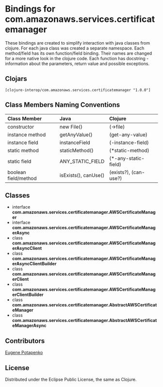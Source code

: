 # Bindings for com.amazonaws.services.certificatemanager

These bindings are created to simplify interaction with java classes from clojure.
For each java class was created a separate namespace.
Each method/field has its own function/field binding.
Their names are changed for a more native look in the clojure code. Each function has docstring - information about the parameters, return value and possible exceptions.

## Clojars

```
[clojure-interop/com.amazonaws.services.certificatemanager "1.0.0"]
```

## Class Members Naming Conventions

| Class Member | Java | Clojure |
|:--|:--|:--|
| constructor | new File() | (->file) |
| instance method | getAnyValue() | (get-any-value) |
| instance field | instanceField | (-instance-field) |
| static method | staticMethod() | (*static-method) |
| static field | ANY_STATIC_FIELD | (*-any-static-field) |
| boolean field/method | isExists(), canUse() | (exists?), (can-use?) |

## Classes

- interface **com.amazonaws.services.certificatemanager.AWSCertificateManager**
- interface **com.amazonaws.services.certificatemanager.AWSCertificateManagerAsync**
- class **com.amazonaws.services.certificatemanager.AWSCertificateManagerAsyncClient**
- class **com.amazonaws.services.certificatemanager.AWSCertificateManagerAsyncClientBuilder**
- class **com.amazonaws.services.certificatemanager.AWSCertificateManagerClient**
- class **com.amazonaws.services.certificatemanager.AWSCertificateManagerClientBuilder**
- class **com.amazonaws.services.certificatemanager.AbstractAWSCertificateManager**
- class **com.amazonaws.services.certificatemanager.AbstractAWSCertificateManagerAsync**

## Contributors

[Eugene Potapenko](https://github.com/potapenko/)

## License

Distributed under the Eclipse Public License, the same as Clojure.

